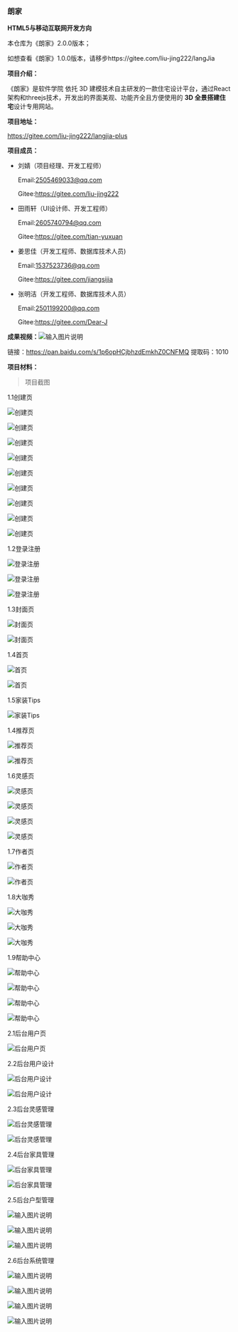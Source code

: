 ### 朗家

**HTML5与移动互联网开发方向**

本仓库为《朗家》2.0.0版本；

如想查看《朗家》1.0.0版本，请移步https://gitee.com/liu-jing222/langJia

**项目介绍：**

《朗家》是软件学院    依托 3D 建模技术自主研发的一款住宅设计平台，通过React架构和threejs技术，开发出的界面美观、功能齐全且方便使用的 **3D 全景搭建住宅**设计专用网站。

**项目地址：**

https://gitee.com/liu-jing222/langjia-plus

**项目成员：**

- 刘婧（项目经理、开发工程师）

  Email:[2505469033@qq.com](mailto:2505469033@qq.com)

  Gitee:https://gitee.com/liu-jing222

- 田雨轩（UI设计师、开发工程师）

  Email:[2605740794@qq.com](mailto:2605740794@qq.com)

  Gitee:https://gitee.com/tian-yuxuan

- 姜思佳（开发工程师、数据库技术人员)

  Email:[1537523736@qq.com](mailto:1537523736@qq.com)

  Gitee:https://gitee.com/jiangsijia

- 张明洁（开发工程师、数据库技术人员）

  Email:[2501199200@qq.com](mailto:2501199200@qq.com)

  Gitee:https://gitee.com/Dear-J

**成果视频：**![输入图片说明](README_images/%E8%87%AA%E5%AE%9A%E4%B9%89%E6%88%B7%E5%9E%8B.png)

链接：https://pan.baidu.com/s/1p6opHCjbhzdEmkhZ0CNFMQ 
提取码：1010

**项目材料：**

> 项目截图

1.1创建页

![创建页](README_images/%E5%88%9B%E5%BB%BA%E9%A1%B5%E5%BC%80%E5%A7%8B.png)

![创建页](README_images/%E5%88%9B%E5%BB%BA%E9%A1%B5.png)

![创建页](README_images/%E8%87%AA%E5%AE%9A%E4%B9%89%E6%88%B7%E5%9E%8B.png)

![创建页](README_images/%E6%88%B7%E5%9E%8B%E6%88%90%E5%8A%9F.png)

![创建页](README_images/%E6%B7%BB%E5%8A%A0%E5%AE%B6%E5%85%B7.png)

![创建页](README_images/%E7%AC%AC%E4%B8%80%E4%BA%BA%E5%9C%BA%E5%8F%82%E8%A7%82.png)

![创建页](README_images/%E4%BF%9D%E5%AD%98%E4%B8%8D%E8%A7%84%E8%8C%83%E6%9C%89%E6%A0%A1%E9%AA%8C.png)

![创建页](README_images/%E4%BF%9D%E5%AD%98%E6%97%B6%E7%94%A8%E6%88%B7%E8%87%AA%E5%AE%9A%E4%B9%89%E6%88%AA%E5%9B%BE.png)

![创建页](README_images/%E6%88%AA%E5%9B%BE%E6%88%90%E5%8A%9F%E9%A2%84%E8%A7%88.png)

1.2登录注册

![登录注册](README_images/%E6%B3%A8%E5%86%8C%E9%A1%B5.png)

![登录注册](README_images/%E7%99%BB%E5%BD%95%E9%A1%B5.png)

![登录注册](README_images/%E6%89%BE%E5%9B%9E%E5%AF%86%E7%A0%81.png)

1.3封面页

![封面页](README_images/%E5%B0%81%E9%9D%A2%E9%A1%B51.png)

![封面页](README_images/%E5%B0%81%E9%9D%A2%E9%A1%B52.png)

1.4首页

![首页](README_images/%E9%A6%96%E9%A1%B51.png)

![首页](README_images/%E9%A6%96%E9%A1%B52.png)

1.5家装Tips

![家装Tips](README_images/%E5%AE%B6%E8%A3%85Tips.png)

1.4推荐页

![推荐页](README_images/%E6%8E%A8%E8%8D%90%E9%A1%B51.png)

![推荐页](README_images/%E6%8E%A8%E8%8D%90%E9%A1%B52.png)

1.6灵感页

![灵感页](README_images/%E7%81%B5%E6%84%9F1.png)

![灵感页](README_images/%E7%81%B5%E6%84%9F%E9%A1%B52.png)

![灵感页](README_images/%E7%81%B5%E6%84%9F%E8%AF%A6%E6%83%85%E9%A1%B51.png)

![灵感页](README_images/%E7%81%B5%E6%84%9F%E8%AF%A6%E6%83%85%E9%A1%B52.png)

1.7作者页

![作者页](README_images/%E8%AE%BE%E8%AE%A1%E5%B8%88%E4%B8%BB%E9%A1%B5.png)

![作者页](README_images/%E8%AE%BE%E8%AE%A1%E5%B8%88%E9%80%9A%E4%BF%A1.png)

1.8大咖秀

![大咖秀](README_images/%E5%A4%A7%E5%92%96%E7%A7%801.png)

![大咖秀](README_images/%E5%A4%A7%E5%92%96%E7%A7%802.png)

![大咖秀](README_images/%E5%A4%A7%E5%92%96%E7%A7%80%E7%AD%9B%E9%80%89.png)

1.9帮助中心

![帮助中心](README_images/%E5%B8%AE%E5%8A%A9%E4%B8%AD%E5%BF%83.png)

![帮助中心](README_images/%E5%B8%AE%E5%8A%A9%E4%B8%AD%E5%BF%83%E8%AF%A6%E6%83%85.png)

![帮助中心](README_images/%E5%B8%AE%E5%8A%A9%E4%B8%AD%E5%BF%83%E8%AF%A6%E6%83%852.png)

![帮助中心](README_images/%E5%B8%AE%E5%8A%A9%E4%B8%AD%E5%BF%83%E8%AF%A6%E6%83%853.png)

2.1后台用户页

![后台用户页](README_images/%E5%90%8E%E5%8F%B0%E7%94%A8%E6%88%B7%E7%AE%A1%E7%90%86.png)

2.2后台用户设计

![后台用户设计](README_images/%E5%90%8E%E5%8F%B0%E7%94%A8%E6%88%B7%E8%AE%BE%E8%AE%A11.png)

![后台用户设计](README_images/%E5%90%8E%E5%8F%B0%E7%94%A8%E6%88%B7%E8%AE%BE%E8%AE%A12.png)

2.3后台灵感管理

![后台灵感管理](README_images/%E5%90%8E%E5%8F%B0%E7%81%B5%E6%84%9F%E7%AE%A1%E7%90%861.png)

![后台灵感管理](README_images/%E5%90%8E%E5%8F%B0%E7%81%B5%E6%84%9F%E7%AE%A1%E7%90%862.png)

2.4后台家具管理

![后台家具管理](README_images/%E5%90%8E%E5%8F%B0%E5%AE%B6%E5%85%B7%E7%B4%A0%E6%9D%901.png)

![后台家具管理](README_images/%E5%90%8E%E5%8F%B0%E5%AE%B6%E5%85%B7%E7%B4%A0%E6%9D%902.png)

2.5后台户型管理

![输入图片说明](README_images/%E5%90%8E%E5%8F%B0%E6%88%B7%E5%9E%8B%E7%B4%A0%E6%9D%901.png)

![输入图片说明](README_images/%E5%90%8E%E5%8F%B0%E6%88%B7%E5%9E%8B%E7%B4%A0%E6%9D%902.png)

![输入图片说明](README_images/%E5%90%8E%E5%8F%B0%E6%88%B7%E5%9E%8B%E7%B4%A0%E6%9D%903.png)

2.6后台系统管理

![输入图片说明](README_images/%E5%90%8E%E5%8F%B0%E7%B3%BB%E7%BB%9F%E7%AE%A1%E7%90%861.png)

![输入图片说明](README_images/%E5%90%8E%E5%8F%B0%E7%B3%BB%E7%BB%9F%E7%AE%A1%E7%90%862.png)

![输入图片说明](README_images/%E5%90%8E%E5%8F%B0%E7%B3%BB%E7%BB%9F%E7%AE%A1%E7%90%863.png)

![输入图片说明](README_images/%E5%90%8E%E5%8F%B0%E7%B3%BB%E7%BB%9F%E7%AE%A1%E7%90%864.png)


